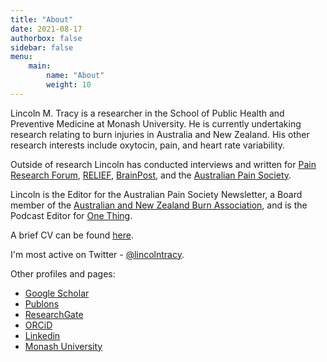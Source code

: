 ```yaml
---
title: "About"
date: 2021-08-17
authorbox: false
sidebar: false
menu: 
    main: 
        name: "About"
        weight: 10
---
```


Lincoln M. Tracy is a researcher in the School of Public Health and Preventive Medicine at Monash University. He is currently undertaking research relating to burn injuries in Australia and New Zealand. His other research interests include oxytocin, pain, and heart rate variability.

Outside of research Lincoln has conducted interviews and written for [Pain Research Forum](https://www.painresearchforum.org/), [RELIEF](http://relief.news/home/),  [BrainPost](https://www.brainpost.co/), and the [Australian Pain Society](https://www.apsoc.org.au/).

Lincoln is the Editor for the Australian Pain Society Newsletter, a Board member of the [Australian and New Zealand Burn Association](https://anzba.org.au/), and is the Podcast Editor for [One Thing](http://onething.painsci.org/). 

A brief CV can be found [here](/files/content/about/TracyCV-November2021.pdf). 

I'm most active on Twitter - [@lincolntracy](https://twitter.com/lincolntracy).

Other profiles and pages:
- [Google Scholar](https://scholar.google.com.au/citations?hl=en&user=aNS-g-AAAAAJ) 
- [Publons](https://publons.com/researcher/1310556/lincoln-m-tracy/peer-review/) 
- [ResearchGate](https://www.researchgate.net/profile/Lincoln-Tracy-2) 
- [ORCiD](https://orcid.org/0000-0002-9783-6415) 
- [Linkedin](https://www.linkedin.com/in/lincoln-tracy-14566979/)
- [Monash University](https://research.monash.edu/en/persons/lincoln-tracy)